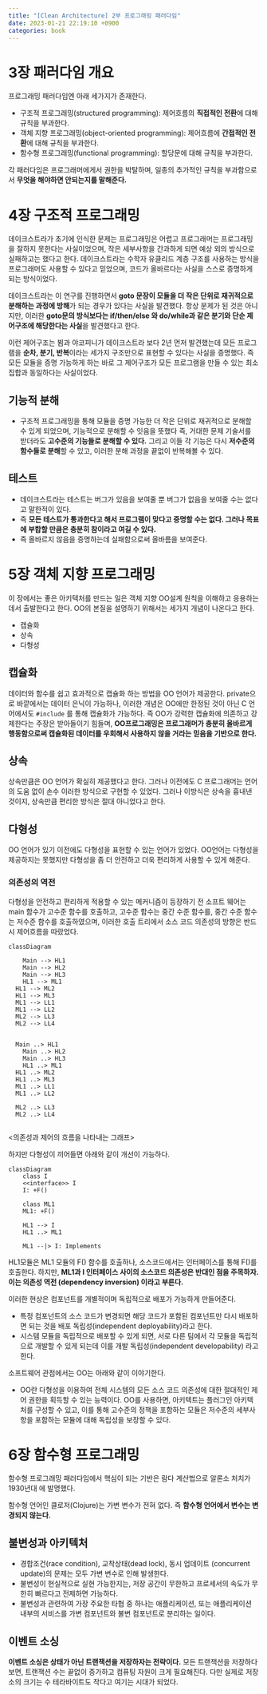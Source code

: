 ```yaml
---
title: "[Clean Architecture] 2부 프로그래밍 패러다임"
date: 2023-01-21 22:19:10 +0900
categories: book
---
```


# 3장 패러다임 개요

프로그래밍 패러다임엔 아래 세가지가 존재한다.

- 구조적 프로그래밍(structured programming): 제어흐름의 **직접적인 전환**에 대해 규칙을 부과한다. 
- 객체 지향 프로그래밍(object-oriented programming): 제어흐름에 **간접적인 전환**에 대해 규칙을 부과한다.
- 함수형 프로그래밍(functional programming): 할당문에 대해 규칙을 부과한다.



각 패러다임은 프로그래머에게서 권한을 박탈하며, 일종의 추가적인 규칙을 부과함으로서 **무엇을 해야하면 안되는지를 말해준다.**



# 4장 구조적 프로그래밍

데이크스트라가 초기에 인식한 문제는 프로그래밍은 어렵고 프로그래머는 프로그래밍을 잘하지 못한다는 사실이었으며, 작은 세부사항을 간과하게 되면 예상 외의 방식으로 실패하고는 했다고 한다. 데이크스트라는 수학자 유클리드 계층 구조를 사용하는 방식을 프로그래머도 사용할 수 있다고 믿었으며, 코드가 올바르다는 사실을 스스로 증명하게 되는 방식이었다.

데이크스트라는 이 연구를 진행하면서 **goto 문장이 모듈을 더 작은 단위로 재귀적으로 분해하는 과정에 방해**가 되는 경우가 있다는 사실을 발견했다. 항상 문제가 된 것은 아니지만, 이러한 **goto문의 방식보다는 if/then/else 와 do/while과 같은 분기와 단순 제어구조에 해당한다는 사실**을 발견했다고 한다.

이런 제어구조는 뵘과 야코피니가 데이크스트라 보다 2년 먼저 발견했는데 모든 프로그램을 **순차, 분기, 반복**이라는 세가지 구조만으로 표현할 수 있다는 사실을 증명했다. 즉 모든 모듈을 증명 가능하게 하는 바로 그 제어구조가 모든 프로그램을 만들 수 있는 최소 집합과 동일하다는 사실이었다.



## 기능적 분해

- 구조적 프로그래밍을 통해 모듈을 증명 가능한 더 작은 단위로 재귀적으로 분해할 수 있게 되었으며, 기능적으로 분해할 수 잇음을 뜻했다 즉, 거대한 문제 기술서를 받더라도 **고수준의 기능들로 분해할 수 있다.** 그리고 이들 각 기능은 다시 **저수준의 함수들로 분해**할 수 있고, 이러한 분해 과정을 끝없이 반복해볼 수 있다.



## 테스트

- 데이크스트라는 테스트는 버그가 있음을 보여줄 뿐 버그가 없음을 보여줄 수는 없다고 말한적이 있다.
- 즉 **모든 테스트가 통과한다고 해서 프로그램이 맞다고 증명할 수는 없다. 그러나 목표에 부합할 만큼은 충분히 참이라고 여길 수 있다.**
- 즉 올바르지 않음을 증명하는데 실패함으로써 올바름을 보여준다.

# 5장 객체 지향 프로그래밍

이 장에서는 좋은 아키텍처를 만드는 일은 객체 지향 OO설계 원칙을 이해하고 응용하는 데서 출발한다고 한다. OO의 본질을 설명하기 위해서는 세가지 개념이 나온다고 한다.

- 캡슐화
- 상속
- 다형성

## 캡슐화

데이터와 함수를 쉽고 효과적으로 캡슐화 하는 방법을 OO 언어가 제공한다. private으로 바깥에서는 데이터 은닉이 가능하나, 이러한 개념은 OO에만 한정된 것이 아닌 C 언어에서도 `#include` 를 통해 캡슐화가 가능하다. 즉 OO가 강력한 캡슐화에 의존하고 강제한다는 주장은 받아들이기 힘들며, **OO프로그래밍은 프로그래머가 충분히 올바르게 행동함으로써 캡슐화된 데이터를 우회해서 사용하지 않을 거라는 믿음을 기반으로 한다.**



## 상속

상속만큼은 OO 언어가 확실히 제공했다고 한다. 그러나 이전에도 C 프로그래머는 언어의 도움 없이 손수 이러한 방식으로 구현할 수 있었다. 그러나 이방식은 상속을 흉내낸 것이지, 상속만큼 편리한 방식은 절대 아니었다고 한다.



## 다형성

OO 언어가 있기 이전에도 다형성을 표현할 수 있는 언어가 있었다. OO언어는 다형성을 제공하지는 못했지만 다형성을 좀 더 안전하고 더욱 편리하게 사용할 수 있게 해준다.

### 의존성의 역전

다형성을 안전하고 편리하게 적용할 수 있는 메커니즘이 등장하기 전 소프트 웨어는 main 함수가 고수준 함수를 호출하고, 고수준 함수는 중간 수준 함수를, 중간 수준 함수는 저수준 함수를 호출하였으며, 이러한 호출 트리에서 소스 코드 의존성의 방향은 반드시 제어흐름을 따랐었다. 

```mermaid
classDiagram

	Main --> HL1
	Main --> HL2
	Main --> HL3
	HL1 --> ML1
  HL1 --> ML2
  HL1 --> ML3
  ML1 --> LL1
  ML1 --> LL2
  ML2 --> LL3
  ML2 --> LL4
  
  
  Main ..> HL1
	Main ..> HL2
	Main ..> HL3
	HL1 ..> ML1
  HL1 ..> ML2
  HL1 ..> ML3
  ML1 ..> LL1
  ML1 ..> LL2
  
  ML2 ..> LL3
  ML2 ..> LL4


```

 <의존성과 제어의 흐름을 나타내는 그래프>



하지만 다형성이 끼어들면 아래와 같이 개선이 가능하다.

```mermaid
classDiagram
	class I
	<<interface>> I
	I: +F()
	
	class ML1
	ML1: +F()

	HL1 --> I
	HL1 ..> ML1
	
	ML1 --|> I: Implements

```

HL1모듈은 ML1 모듈의 F() 함수를 호출하나, 소스코드에서는 인터페이스를 통해 F()를 호출한다. 하지만, **ML1과 I 인터페이스 사이의 소스코드 의존성은 반대인 점을 주목하자. 이는 의존성 역전 (dependency inversion) 이라고 부른다.**



이러한 현상은 컴포넌트를 개별적이며 독립적으로 배포가 가능하게 만들어준다.

- 특정 컴포넌트의 소스 코드가 변경되면 해당 코드가 포함된 컴포넌트만 다시 배포하면 되는 것을 배포 독립성(independent deployability)라고 한다.
- 시스템 모듈을 독립적으로 배포할 수 있게 되면, 서로 다른 팀에서 각 모듈을 독립적으로 개발할 수 있게 되는데 이를 개발 독립성(independent developability) 라고 한다.



소프트웨어 관점에서는 OO는 아래와 같이 이야기한다.

- OO란 다형성을 이용하여 전체 시스템의 모든 소스 코드 의존성에 대한 절대적인 제어 권한을 획득할 수 있는 능력이다. OO를 사용하면, 아키텍트는 플러그인 아키텍처를 구성할 수 있고, 이를 통해 고수준의 정책을 포함하는 모듈은 저수준의 세부사항을 포함하는 모듈에 대해 독립성을 보장할 수 있다.

# 6장 함수형 프로그래밍

함수형 프로그래밍 패러다임에서 핵심이 되는 기반은 람다 계산법으로 알론소 처치가 1930년대 에 발명했다.

함수형 언어인 클로저(Clojure)는 가변 변수가 전혀 없다. 즉 **함수형 언어에서 변수는 변경되지 않는다.**



## 불변성과 아키텍처

- 경합조건(race condition), 교착상태(dead lock), 동시 업데이트 (concurrent update)의 문제는 모두 가변 변수로 인해 발생한다. 
- 불변성이 현실적으로 실현 가능한지는, 저장 공간이 무한하고 프로세서의 속도가 무한히 빠르다고 전제하면 가능하다.
- 불변성과 관련하여 가장 주요한 타협 중 하나는 애플리케이션, 또는 애플리케이션 내부의 서비스를 가변 컴포넌트와 불변 컴포넌트로 분리하는 일이다.



## 이벤트 소싱

**이벤트 소싱은 상태가 아닌 트랜잭션을 저장하자는 전략이다.** 모든 트랜잭션을 저장하다 보면, 트랜잭션 수는 끝없이 증가하고 컴퓨팅 자원이 크게 필요해진다. 다만 실제로 저장소의 크기는 수 테라바이트도 작다고 여기는 시대가 되었다.

